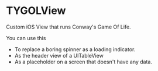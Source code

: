 TYGOLView
=========

Custom iOS View that runs Conway's Game Of Life.

You can use this 
 - To replace a boring spinner as a loading indicator.
 - As the header view of a UITableView
 - As a placeholder on a screen that doesn't have any data.

